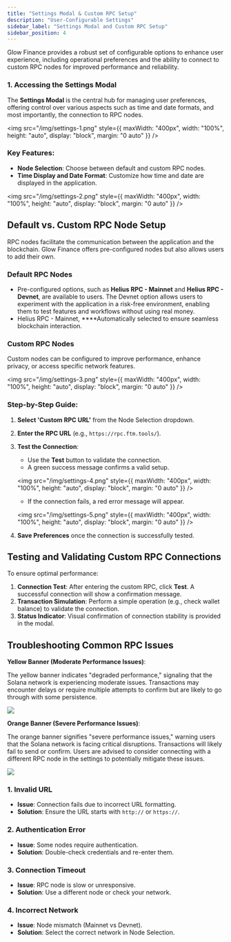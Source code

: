 ```yaml
---
title: "Settings Modal & Custom RPC Setup"
description: "User-Configurable Settings"
sidebar_label: "Settings Modal and Custom RPC Setup"
sidebar_position: 4
---
```



Glow Finance provides a robust set of configurable options to enhance user experience, including operational preferences and the ability to connect to custom RPC nodes for improved performance and reliability.

### 1. Accessing the Settings Modal

The **Settings Modal** is the central hub for managing user preferences, offering control over various aspects such as time and date formats, and most importantly, the connection to RPC nodes.

<img
  src="/img/settings-1.png"
  style={{ maxWidth: "400px", width: "100%", height: "auto", display: "block", margin: "0 auto" }}
/>

### **Key Features**:

- **Node Selection**: Choose between default and custom RPC nodes.
- **Time Display and Date Format**: Customize how time and date are displayed in the application.

<img
  src="/img/settings-2.png"
  style={{ maxWidth: "400px", width: "100%", height: "auto", display: "block", margin: "0 auto" }}
/>

## **Default vs. Custom RPC Node Setup**

RPC nodes facilitate the communication between the application and the blockchain. Glow Finance offers pre-configured nodes but also allows users to add their own.

### **Default RPC Nodes**

- Pre-configured options, such as **Helius RPC - Mainnet** and **Helius RPC - Devnet**, are available to users. The Devnet option allows users to experiment with the application in a risk-free environment, enabling them to test features and workflows without using real money.
- Helius RPC - Mainnet, ****Automatically selected to ensure seamless blockchain interaction.

### **Custom RPC Nodes**

Custom nodes can be configured to improve performance, enhance privacy, or access specific network features.

<img
  src="/img/settings-3.png"
  style={{ maxWidth: "400px", width: "100%", height: "auto", display: "block", margin: "0 auto" }}
/>
### **Step-by-Step Guide**:

1. **Select 'Custom RPC URL'** from the Node Selection dropdown.
2. **Enter the RPC URL** (e.g., `https://rpc.ftm.tools/`).
3. **Test the Connection**:
    - Use the **Test** button to validate the connection.
    - A green success message confirms a valid setup.

    <img
      src="/img/settings-4.png"
      style={{ maxWidth: "400px", width: "100%", height: "auto", display: "block", margin: "0 auto" }}
    />

    - If the connection fails, a red error message will appear.

    <img
      src="/img/settings-5.png"
      style={{ maxWidth: "400px", width: "100%", height: "auto", display: "block", margin: "0 auto" }}
    />

4. **Save Preferences** once the connection is successfully tested.

## **Testing and Validating Custom RPC Connections**

To ensure optimal performance:

1. **Connection Test**: After entering the custom RPC, click **Test**. A successful connection will show a confirmation message.
2. **Transaction Simulation**: Perform a simple operation (e.g., check wallet balance) to validate the connection.
3. **Status Indicator**: Visual confirmation of connection stability is provided in the modal.

## **Troubleshooting Common RPC Issues**

**Yellow Banner (Moderate Performance Issues)**:

The yellow banner indicates "degraded performance," signaling that the Solana network is experiencing moderate issues. Transactions may encounter delays or require multiple attempts to confirm but are likely to go through with some persistence.

![](/img/settings-6.png)

**Orange Banner (Severe Performance Issues)**:

The orange banner signifies "severe performance issues," warning users that the Solana network is facing critical disruptions. Transactions will likely fail to send or confirm. Users are advised to consider connecting with a different RPC node in the settings to potentially mitigate these issues.

![](/img/settings-7.png)

### 1. **Invalid URL**

- **Issue**: Connection fails due to incorrect URL formatting.
- **Solution**: Ensure the URL starts with `http://` or `https://`.

### 2. **Authentication Error**

- **Issue**: Some nodes require authentication.
- **Solution**: Double-check credentials and re-enter them.

### 3. **Connection Timeout**

- **Issue**: RPC node is slow or unresponsive.
- **Solution**: Use a different node or check your network.

### 4. **Incorrect Network**

- **Issue**: Node mismatch (Mainnet vs Devnet).
- **Solution**: Select the correct network in Node Selection.
